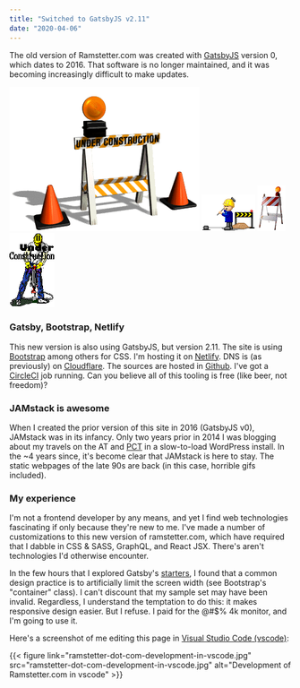 ```yaml
---
title: "Switched to GatsbyJS v2.11"
date: "2020-04-06"
---
```


The old version of Ramstetter.com was created with [GatsbyJS](//gatsbyjs.org) version 0, which dates to 2016. That software is no longer maintained, and it was becoming increasingly difficult to make updates.

![under-construction-1](./under-construction-1.gif) ![under-construction-2](./under-construction-2.gif)  ![under-construction-3](./under-construction-3.gif) ![under-construction-4](./under-construction-4.gif) 

### Gatsby, Bootstrap, Netlify

This new version is also using GatsbyJS, but version 2.11. The site is using [Bootstrap](//getbootstrap.com/) among others for CSS. I'm hosting it on [Netlify](//netlify.com). DNS is (as previously) on [Cloudflare](//cloudflare.com). The sources are hosted in [Github](//github.com/ut3/ramstetter.com). I've got a [CircleCI](//circleci.com/gh/ut3/ramstetter.com) job running. Can you believe all of this tooling is free (like beer, not freedom)?

### JAMstack is awesome

When I created the prior version of this site in 2016 (GatsbyJS v0), JAMstack was in its infancy. Only two years prior in 2014 I was blogging about my travels on the AT and [PCT](//pct.ramstetter.com) in a slow-to-load WordPress install. In the ~4 years since, it's become clear that JAMstack is here to stay. The static webpages of the late 90s are back (in this case, horrible gifs included).

### My experience

I'm not a frontend developer by any means, and yet I find web technologies fascinating if only because they're new to me. I've made a number of customizations to this new version of ramstetter.com, which have required that I dabble in CSS & SASS, GraphQL, and React JSX. There's aren't technologies I'd otherwise encounter.

In the few hours that I explored Gatsby's [starters](//www.gatsbyjs.org/starters/), I found that a common design practice is to artificially limit the screen width (see Bootstrap's "container" class). I can't discount that my sample set may have been invalid. Regardless, I understand the temptation to do this: it makes responsive design easier. But I refuse. I paid for the @#$% 4k monitor, and I'm going to use it.

Here's a screenshot of me editing this page in [Visual Studio Code (vscode)](//code.visualstudio.com/):

{{< figure link="ramstetter-dot-com-development-in-vscode.jpg" src="ramstetter-dot-com-development-in-vscode.jpg" alt="Development of Ramstetter.com in vscode" >}}
